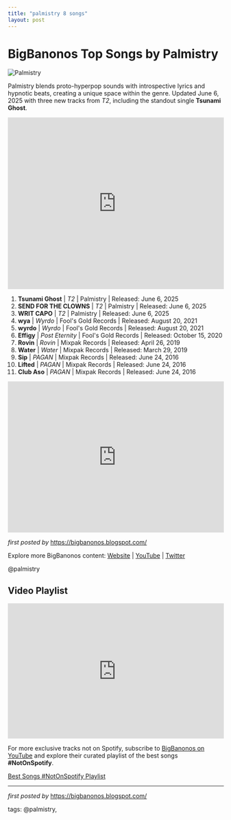 ```yaml
---
title: "palmistry 8 songs"
layout: post
---
```

<h1>BigBanonos Top Songs by Palmistry</h1>
<img src="https://e.snmc.io/i/1200/s/e16eb3c7cb539cb7c89747ab640d9f87/7703997" alt="Palmistry"> <p>Palmistry blends proto-hyperpop sounds with introspective lyrics and hypnotic beats, creating a unique space within the genre. Updated June 6, 2025 with three new tracks from <em>T2</em>, including the standout single <strong>Tsunami Ghost</strong>.</p> <!-- Featured Video -->
<div> <iframe width="100%" height="400" src="https://www.youtube.com/embed/Mg1AgAXDAeA" title="Palmistry - Tsunami Ghost (Official Video)" frameborder="0" allow="accelerometer; autoplay; clipboard-write; encrypted-media; gyroscope; picture-in-picture; web-share" allowfullscreen></iframe>
</div> <ol> <li><strong>Tsunami Ghost</strong> | <em>T2</em> | Palmistry | Released: June 6, 2025</li> <li><strong>SEND FOR THE CLOWNS</strong> | <em>T2</em> | Palmistry | Released: June 6, 2025</li> <li><strong>WRIT CAPO</strong> | <em>T2</em> | Palmistry | Released: June 6, 2025</li> <li><strong>wya</strong> | <em>Wyrdo</em> | Fool's Gold Records | Released: August 20, 2021</li> <li><strong>wyrdo</strong> | <em>Wyrdo</em> | Fool's Gold Records | Released: August 20, 2021</li> <li><strong>Effigy</strong> | <em>Post Eternity</em> | Fool's Gold Records | Released: October 15, 2020</li> <li><strong>Rovin</strong> | <em>Rovin</em> | Mixpak Records | Released: April 26, 2019</li> <li><strong>Water</strong> | <em>Water</em> | Mixpak Records | Released: March 29, 2019</li> <li><strong>Sip</strong> | <em>PAGAN</em> | Mixpak Records | Released: June 24, 2016</li> <li><strong>Lifted</strong> | <em>PAGAN</em> | Mixpak Records | Released: June 24, 2016</li> <li><strong>Club Aso</strong> | <em>PAGAN</em> | Mixpak Records | Released: June 24, 2016</li>
</ol> <div> <iframe src="https://open.spotify.com/embed/playlist/2c8SW768Kzcrn1pz1rPxXS?utm_source=generator" width="100%" height="352" frameborder="0" allow="autoplay; clipboard-write; encrypted-media; fullscreen; picture-in-picture" loading="lazy"></iframe>
</div> <p><em>first posted by</em> <a href="https://bigbanonos.blogspot.com/">https://bigbanonos.blogspot.com/</a></p> <div> <p>Explore more BigBanonos content: <a href="https://bigbanonos.blogspot.com/">Website</a> | <a href="https://www.youtube.com/@BigBanonos">YouTube</a> | <a href="https://x.com/bigbanonos">Twitter</a></p>
</div> <!-- Tags -->
<p>@palmistry</p> <!-- Video Playlist -->
<h2>Video Playlist</h2>
<iframe allow="accelerometer; autoplay; encrypted-media; gyroscope; picture-in-picture" allowfullscreen="" frameborder="0" height="315" src="https://www.youtube.com/embed/videoseries?list=PLtuNtuTatqI1mE_GYUZq9bLrCqz_RhX7y" width="100%"></iframe>


<!--Subscribe and Playlist Links-->
<div>
    <p>For more exclusive tracks not on Spotify, subscribe to <a href="https://www.youtube.com/@BigBanonos" target="_blank">BigBanonos on YouTube</a> and explore their curated playlist of the best songs <strong>#NotOnSpotify</strong>.</p>
    <p><a href="https://www.youtube.com/playlist?list=PLtuNtuTatqI0kFahUCbtbfenC_ET5O_tr" target="_blank">Best Songs #NotOnSpotify Playlist<br /></a></p></div>

<hr />

<p><em>first posted by</em> <a href="https://bigbanonos.blogspot.com/" rel="noopener" target="_new">https://bigbanonos.blogspot.com/</a></p>

<p>tags: @palmistry,</p>
